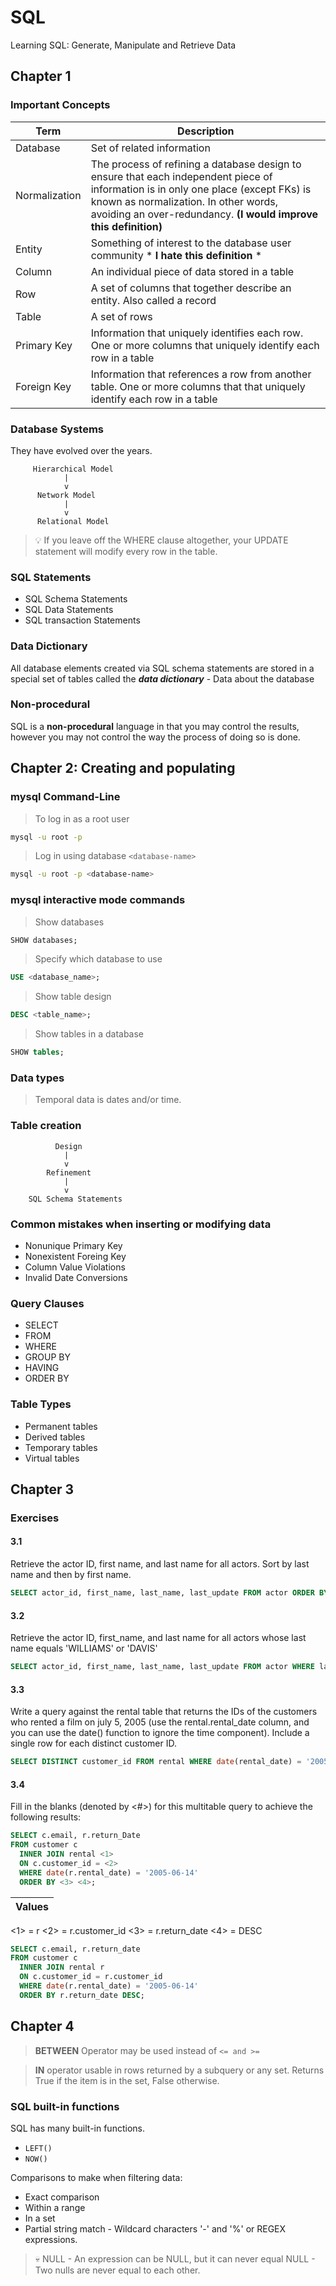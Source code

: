 # SQL
Learning SQL: Generate, Manipulate and Retrieve Data

## Chapter 1

### Important Concepts

| Term | Description |
|------|-------------|
| Database | Set of related information |
| Normalization | The process of refining a database design to ensure that each independent piece of information is in only one place (except FKs) is known as normalization. In other words, avoiding an over-redundancy. **(I would improve this definition)**|
| Entity | Something of interest to the database user community * **I hate this definition** * |
| Column | An individual piece of data stored in a table |
| Row | A set of columns that together describe an entity. Also called a record |
| Table | A set of rows |
| Primary Key | Information that uniquely identifies each row. One or more columns that uniquely identify each row in a table |
| Foreign Key | Information that references a row from another table. One or more columns that that uniquely identify each row in a table |


### Database Systems

They have evolved over the years.

         Hierarchical Model
                |
                v
          Network Model
                |
                v
          Relational Model

> 💡 If you leave off the WHERE clause altogether, your UPDATE statement will modify every row in the table.

### SQL Statements
- SQL Schema Statements
- SQL Data Statements
- SQL transaction Statements    

### Data Dictionary
All database elements created via SQL schema statements are stored in a special set of tables called the ***data dictionary*** - Data about the database

### Non-procedural

SQL is a **non-procedural** language in that you may control the results, however you may not control the way the process of doing so is done.

## Chapter 2: Creating and populating 

### mysql Command-Line

> To log in as a root user

```bash
mysql -u root -p 
```
> Log in using database `<database-name>`
```bash
mysql -u root -p <database-name>
```

### mysql interactive mode commands
> Show databases
```SQL
SHOW databases;
```
> Specify which database to use
```SQL
USE <database_name>;
```
> Show table design

```SQL
DESC <table_name>;
```

> Show tables in a database

```SQL
SHOW tables;
```

### Data types
> Temporal data is dates and/or time.

### Table creation

              Design
                |
                v
            Refinement
                |
                v
        SQL Schema Statements

### Common mistakes when inserting or modifying data

- Nonunique Primary Key
- Nonexistent Foreing Key
- Column Value Violations
- Invalid Date Conversions

### Query Clauses

- SELECT
- FROM
- WHERE
- GROUP BY
- HAVING
- ORDER BY

### Table Types

- Permanent tables
- Derived tables
- Temporary tables
- Virtual tables

## Chapter 3

### Exercises

#### 3.1

Retrieve the actor ID, first name, and last name for all actors. Sort by last name and then by first name.

```SQL
SELECT actor_id, first_name, last_name, last_update FROM actor ORDER BY last_name, first_name;
```

#### 3.2 

Retrieve the actor ID, first_name, and last name for all actors whose last name equals 'WILLIAMS' or 'DAVIS'

```SQL
SELECT actor_id, first_name, last_name, last_update FROM actor WHERE last_name = 'WILLIAMS' OR last_name = 'DAVIS';
```

#### 3.3

Write a query against the rental table that returns the IDs of the customers who rented a film on july 5, 2005 (use the rental.rental_date column, and you can use the date() function to ignore the time component). Include a single row for each distinct customer ID.

```SQL
SELECT DISTINCT customer_id FROM rental WHERE date(rental_date) = '2005-07-05';
```

#### 3.4

Fill in the blanks (denoted by <#>) for this multitable query to achieve the following results:

```SQL
SELECT c.email, r.return_Date
FROM customer c
  INNER JOIN rental <1>
  ON c.customer_id = <2>
  WHERE date(r.rental_date) = '2005-06-14'
  ORDER BY <3> <4>;
```

| Values |
|--------|
<1> = r
<2> = r.customer_id
<3> = r.return_date
<4> = DESC

```SQL
SELECT c.email, r.return_date
FROM customer c
  INNER JOIN rental r
  ON c.customer_id = r.customer_id
  WHERE date(r.rental_date) = '2005-06-14'
  ORDER BY r.return_date DESC;
```

## Chapter 4

> **BETWEEN** Operator may be used instead of `<= and >=`

> **IN** operator usable in rows returned by a subquery or any set. Returns True if the item is in the set, False otherwise.

### SQL built-in functions

SQL has many built-in functions.

- `LEFT()`
- `NOW()`

Comparisons to make when filtering data:
- Exact comparison
- Within a range
- In a set
- Partial string match - Wildcard characters '-' and '%' or REGEX expressions.


> 💀 NULL - An expression can be NULL, but it can never equal NULL - Two nulls are never equal to each other.